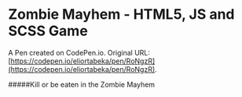 # Zombie Mayhem - HTML5, JS and SCSS Game

A Pen created on CodePen.io. Original URL: [https://codepen.io/eliortabeka/pen/RoNgzR](https://codepen.io/eliortabeka/pen/RoNgzR).

#####Kill or be eaten in the Zombie Mayhem